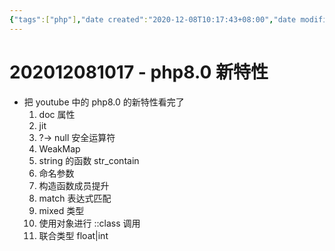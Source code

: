 ```yaml
---
{"tags":["php"],"date created":"2020-12-08T10:17:43+08:00","date modified":"2024-02-02T16:16:28+08:00","dg-publish":true,"permalink":"/100 Programmer/php/202012081017 - php8.0 新特性/","dgPassFrontmatter":true,"noteIcon":"2","created":"2020-12-08T10:17:43+08:00","updated":"2024-02-02T16:16:28+08:00"}
---
```



# 202012081017 - php8.0 新特性

- 把 youtube 中的 php8.0 的新特性看完了
	1. doc 属性
	2. jit
	3. ?-> null 安全运算符
	4. WeakMap
	5. string 的函数 str_contain
	6. 命名参数
	7. 构造函数成员提升
	8. match 表达式匹配
	9. mixed 类型
	10. 使用对象进行 ::class 调用
	11. 联合类型   float|int